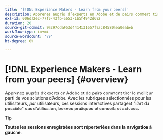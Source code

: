 ```yaml
---
title: '[!DNL Experience Makers - Learn from your peers]'
description: Apprenez auprès d’experts en Adobe et de pairs comment tirer le meilleur parti de vos solutions d’Adobe. [!DNL Experience Makers - Learn from your peers] est une série mondiale d’événements d’apprentissage client virtuels, qui se concentre sur l’exploration des solutions  [!DNL Adobe Experience Cloud] .
exl-id: 006da2ec-77f0-43fb-a653-1b5f4942d692
duration: 20
source-git-commit: 9a297cda953d4414131657f9ac84580aea0eabeb
workflow-type: tm+mt
source-wordcount: '79'
ht-degree: 0%

---
```


# [!DNL Experience Makers - Learn from your peers] {#overview}

<!-- <img alt="Experience Makers Learn from your peers" src="./assets/skill-exchange.png" /> -->

Apprenez auprès d’experts en Adobe et de pairs comment tirer le meilleur parti de vos solutions d’Adobe. Avec les rubriques sélectionnées pour les utilisateurs, _par_ utilisateurs, ces sessions interactives partagent &quot;l’art du possible&quot; cas d’utilisation, bonnes pratiques et conseils et astuces.

>[!TIP]
>
>**Toutes les sessions enregistrées sont répertoriées dans la navigation à gauche**.
